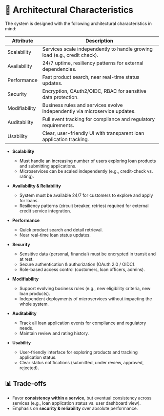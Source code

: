# 📌 Architectural Characteristics

The system is designed with the following architectural characteristics in mind:

| Attribute       | Description                                                                 |
|-----------------|-----------------------------------------------------------------------------|
| Scalability     | Services scale independently to handle growing load (e.g., credit check).   |
| Availability    | 24/7 uptime, resiliency patterns for external dependencies.                 |
| Performance     | Fast product search, near real-time status updates.                         |
| Security        | Encryption, OAuth2/OIDC, RBAC for sensitive data protection.                |
| Modifiability   | Business rules and services evolve independently via microservice updates. |
| Auditability    | Full event tracking for compliance and regulatory requirements.             |
| Usability       | Clear, user-friendly UI with transparent loan application tracking.         |

- **Scalability**
    - Must handle an increasing number of users exploring loan products and submitting applications.
    - Microservices can be scaled independently (e.g., credit-check vs. rating).

- **Availability & Reliability**
    - System must be available 24/7 for customers to explore and apply for loans.
    - Resiliency patterns (circuit breaker, retries) required for external credit service integration.

- **Performance**
    - Quick product search and detail retrieval.
    - Near real-time loan status updates.

- **Security**
    - Sensitive data (personal, financial) must be encrypted in transit and at rest.
    - Secure authentication & authorization (OAuth 2.0 / OIDC).
    - Role-based access control (customers, loan officers, admins).

- **Modifiability**
    - Support evolving business rules (e.g., new eligibility criteria, new loan products).
    - Independent deployments of microservices without impacting the whole system.

- **Auditability**
    - Track all loan application events for compliance and regulatory needs.
    - Maintain review and rating history.

- **Usability**
    - User-friendly interface for exploring products and tracking application status.
    - Clear status notifications (submitted, under review, approved, rejected).

## 📊 Trade-offs

- Favor **consistency within a service**, but eventual consistency across services (e.g., loan application status vs. user dashboard view).
- Emphasis on **security & reliability** over absolute performance.
